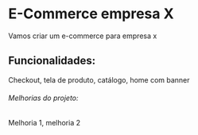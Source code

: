 # E-Commerce empresa X

Vamos criar um e-commerce para empresa x

## Funcionalidades:

Checkout, tela de produto, catálogo, home com banner

###### Melhorias do projeto:

Melhoria 1, melhoria 2